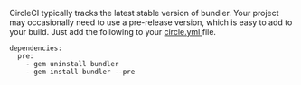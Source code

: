  CircleCI typically tracks the latest stable version of bundler.
  Your project may occasionally need to use a pre-release version, which is easy to add to your build.
  Just add the following to your
  [
    circle.yml
  ](/docs/configuration)
  file.

```
dependencies:
  pre:
    - gem uninstall bundler
    - gem install bundler --pre
```